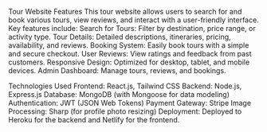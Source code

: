 Tour Website Features
This tour website allows users to search for and book various tours, view reviews, and interact with a user-friendly interface. Key features include:
Search for Tours: Filter by destination, price range, or activity type.
Tour Details: Detailed descriptions, itineraries, pricing, availability, and reviews.
Booking System: Easily book tours with a simple and secure checkout.
User Reviews: View ratings and feedback from past customers.
Responsive Design: Optimized for desktop, tablet, and mobile devices.
Admin Dashboard: Manage tours, reviews, and bookings.

Technologies Used
Frontend: React.js, Tailwind CSS
Backend: Node.js, Express.js
Database: MongoDB (with Mongoose for data modeling)
Authentication: JWT (JSON Web Tokens)
Payment Gateway: Stripe
Image Processing: Sharp (for profile photo resizing)
Deployment: Deployed to Heroku for the backend and Netlify for the frontend.
